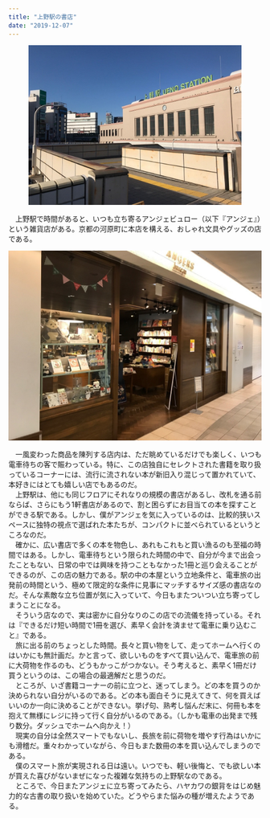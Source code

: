 ```yaml
---
title: "上野駅の書店"
date: "2019-12-07"
---
```


<figure>

![](assets/n9d4cc7e4c41b_8d8737f7ceedaf64234eef299b3a810f.jpg)

</figure>

　上野駅で時間があると、いつも立ち寄るアンジェビュロー（以下『アンジェ』）という雑貨店がある。京都の河原町に本店を構える、おしゃれ文具やグッズの店である。

![](assets/n9d4cc7e4c41b_picture_pc_43d38d4dff55682f065eb5b1cd7dd382.jpg)

　一風変わった商品を陳列する店内は、ただ眺めているだけでも楽しく、いつも電車待ちの客で賑わっている。特に、この店独自にセレクトされた書籍を取り扱っているコーナーには、流行に流されない本が新旧入り混じって置かれていて、本好きにはとても嬉しい店でもあるのだ。  
　上野駅は、他にも同じフロアにそれなりの規模の書店があるし、改札を通る前ならば、さらにもう1軒書店があるので、割と困らずにお目当ての本を探すことができる駅である。しかし、僕がアンジェを気に入っているのは、比較的狭いスペースに独特の視点で選ばれた本たちが、コンパクトに並べられているというところなのだ。  
　確かに、広い書店で多くの本を物色し、あれもこれもと買い漁るのも至福の時間ではある。しかし、電車待ちという限られた時間の中で、自分が今まで出会ったこともない、日常の中では興味を持つこともなかった1冊と巡り会えることができるのが、この店の魅力である。駅の中の本屋という立地条件と、電車旅の出発前の時間という、極めて限定的な条件に見事にマッチするサイズ感の書店なのだ。そんな素敵な立ち位置が気に入っていて、今日もまたついつい立ち寄ってしまうことになる。  
　そういう店なので、実は密かに自分なりのこの店での流儀を持っている。それは『できるだけ短い時間で1冊を選び、素早く会計を済ませて電車に乗り込むこと』である。  
　旅に出る前のちょっとした時間。長々と買い物をして、走ってホームへ行くのはいかにも無計画だ。かと言って、欲しいものをすべて買い込んで、電車旅の前に大荷物を作るのも、どうもかっこがつかない。そう考えると、素早く1冊だけ買うというのは、この場合の最適解だと思うのだ。  
　ところが、いざ書籍コーナーの前に立つと、迷ってしまう。どの本を買うのか決められない自分がいるのである。どの本も面白そうに見えてきて、何を買えばいいのか一向に決めることができない。挙げ句、熟考し悩んだ末に、何冊も本を抱えて無様にレジに持って行く自分がいるのである。（しかも電車の出発まで残り数分。ダッシュでホームへ向かえ！）  
　現実の自分は全然スマートでもないし、長旅を前に荷物を増やす行為はいかにも滑稽だ。重々わかっていながら、今日もまた数冊の本を買い込んでしまうのである。  
　僕のスマート旅が実現される日は遠い。いつでも、軽い後悔と、でも欲しい本が買えた喜びがないまぜになった複雑な気持ちの上野駅なのである。  
　ところで、今日またアンジェに立ち寄ってみたら、ハヤカワの銀背をはじめ魅力的な古書の取り扱いを始めていた。どうやらまた悩みの種が増えたようである。

